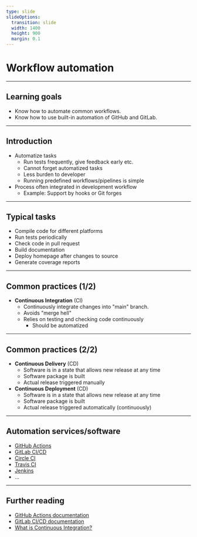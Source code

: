 ```yaml
---
type: slide
slideOptions:
  transition: slide
  width: 1400
  height: 900
  margin: 0.1
---
```


<style>
  .reveal strong {
    font-weight: bold;
    color: orange;
  }
  .reveal p {
    text-align: left;
  }
  .reveal section h1 {
    color: orange;
  }
  .reveal section h2 {
    color: orange;
  }
  .reveal code {
    font-family: 'Ubuntu Mono';
    color: orange;
  }
  .reveal section img {
    background:none;
    border:none;
    box-shadow:none;
  }
</style>

# Workflow automation

---

## Learning goals

- Know how to automate common workflows.
- Know how to use built-in automation of GitHub and GitLab.

---

## Introduction

- Automatize tasks
    - Run tests frequently, give feedback early etc.
    - Cannot forget automatized tasks
    - Less burden to developer
    - Running predefined workflows/pipelines is simple
- Process often integrated in development workflow
    - Example: Support by hooks or Git forges

---

## Typical tasks

- Compile code for different platforms
- Run tests periodically
- Check code in pull request
- Build documentation
- Deploy homepage after changes to source
- Generate coverage reports

---

## Common practices (1/2)

- **Continuous Integration** (CI)
    - Continuously integrate changes into "main" branch.
    - Avoids "merge hell"
    - Relies on testing and checking code continuously
        - Should be automatized

---

## Common practices (2/2)

- **Continuous Delivery** (CD)
    - Software is in a state that allows new release at any time
    - Software package is built
    - Actual release triggered manually
- **Continuous Deployment** (CD)
    - Software is in a state that allows new release at any time
    - Software package is built
    - Actual release triggered automatically (continuously)

---

## Automation services/software

- [GitHub Actions](https://github.com/features/actions)
- [GitLab CI/CD](https://docs.gitlab.com/ee/ci/)
- [Circle CI](https://circleci.com/)
- [Travis CI](https://www.travis-ci.com/)
- [Jenkins](https://www.jenkins.io/)
- ...

---

## Further reading

- [GitHub Actions documentation](https://docs.github.com/en/actions)
- [GitLab CI/CD documentation](https://docs.gitlab.com/ee/ci/)
- [What is Continuous Integration?](https://www.atlassian.com/continuous-delivery/continuous-integration)